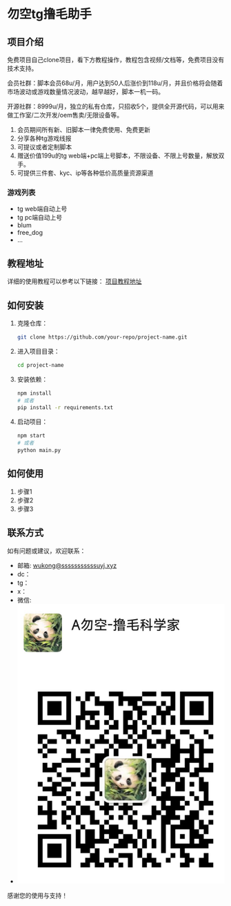 # 勿空tg撸毛助手

## 项目介绍
免费项目自己clone项目，看下方教程操作，教程包含视频/文档等，免费项目没有技术支持。 

会员社群：脚本会员68u/月，用户达到50人后涨价到118u/月，并且价格将会随着市场波动或游戏数量情况波动，越早越好，脚本一机一码。

开源社群：8999u/月，独立的私有仓库，只招收5个，提供全开源代码，可以用来做工作室/二次开发/oem售卖/无限设备等。

1. 会员期间所有新、旧脚本一律免费使用、免费更新
2. 分享各种tg游戏线报
3. 可提议或者定制脚本
4. 赠送价值199u的tg web端+pc端上号脚本，不限设备、不限上号数量，解放双手。
5. 可提供三件套、kyc、ip等各种低价高质量资源渠道

### 游戏列表
- tg web端自动上号
- tg pc端自动上号
- blum
- free_dog
- ...

## 教程地址
详细的使用教程可以参考以下链接：
[项目教程地址](https://example.com)

## 如何安装

1. 克隆仓库：
    ```bash
    git clone https://github.com/your-repo/project-name.git
    ```
2. 进入项目目录：
    ```bash
    cd project-name
    ```
3. 安装依赖：
    ```bash
    npm install
    # 或者
    pip install -r requirements.txt
    ```
4. 启动项目：
    ```bash
    npm start
    # 或者
    python main.py
    ```

## 如何使用

1. 步骤1
2. 步骤2
3. 步骤3

## 联系方式
如有问题或建议，欢迎联系：
- 邮箱: [wukong@sssssssssssuyj.xyz](mailto:your-email@example.com)
- dc：
- tg：
- x：
- 微信: 
- ![img.png](img.png)


感谢您的使用与支持！

